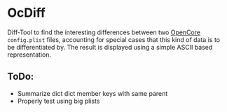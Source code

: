 # OcDiff

Diff-Tool to find the interesting differences between two [OpenCore](https://github.com/acidanthera/OpenCorePkg) `config.plist` files, accounting for special cases that this kind of data is to be differentiated by. The result is displayed using a simple ASCII based representation.

## ToDo:
* Summarize dict dict member keys with same parent
* Properly test using big plists
